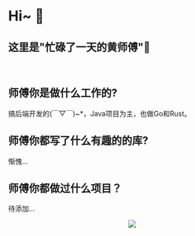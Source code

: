 # Hi~ 👋 
## 这里是"忙碌了一天的黄师傅"👀
<br/>

## 师傅你是做什么工作的?
搞后端开发的(￣▽￣)~*，Java项目为主，也做Go和Rust。

## 师傅你都写了什么有趣的的库?
惭愧...

## 师傅你都做过什么项目？
待添加...

<!-- 折线图 -->
<div align="center"> <img src="https://activity-graph.herokuapp.com/graph?username=huangsnw&theme=xcode" /> </div>
